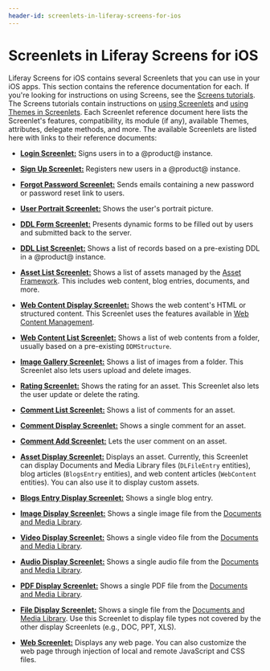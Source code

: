 ```yaml
---
header-id: screenlets-in-liferay-screens-for-ios
---
```


# Screenlets in Liferay Screens for iOS

Liferay Screens for iOS contains several Screenlets that you can use in your iOS 
apps. This section contains the reference documentation for each. If you're 
looking for instructions on using Screens, see the 
[Screens tutorials](/docs/7-1/tutorials/-/knowledge_base/t/ios-apps-with-liferay-screens). 
The Screens tutorials contain instructions on 
[using Screenlets](/docs/7-1/tutorials/-/knowledge_base/t/using-screenlets-in-ios-apps) 
and 
[using Themes in Screenlets](/docs/7-1/tutorials/-/knowledge_base/t/using-themes-in-ios-screenlets). 
Each Screenlet reference document here lists the Screenlet's features, 
compatibility, its module (if any), available Themes, attributes, delegate 
methods, and more. The available Screenlets are listed here with links to their 
reference documents: 

-   [**Login Screenlet:**](/docs/7-1/reference/-/knowledge_base/r/loginscreenlet-for-ios) 
    Signs users in to a @product@ instance.
  
-   [**Sign Up Screenlet:**](/docs/7-1/reference/-/knowledge_base/r/signupscreenlet-for-ios) 
    Registers new users in a @product@ instance.
  
-   [**Forgot Password Screenlet:**](/docs/7-1/reference/-/knowledge_base/r/forgotpasswordscreenlet-for-ios) 
    Sends emails containing a new password or password reset link to users.
  
-   [**User Portrait Screenlet:**](/docs/7-1/reference/-/knowledge_base/r/userportraitscreenlet-for-ios) 
    Shows the user's portrait picture.
  
-   [**DDL Form Screenlet:**](/docs/7-1/reference/-/knowledge_base/r/ddlformscreenlet-for-ios) 
    Presents dynamic forms to be filled out by users and submitted back to the 
    server.
  
-   [**DDL List Screenlet:**](/docs/7-1/reference/-/knowledge_base/r/ddllistscreenlet-for-ios) 
    Shows a list of records based on a pre-existing DDL in a @product@ instance.
  
-   [**Asset List Screenlet:**](/docs/7-1/reference/-/knowledge_base/r/assetlistscreenlet-for-ios) 
    Shows a list of assets managed by the
    [Asset Framework](/docs/7-1/tutorials/-/knowledge_base/t/asset-framework). 
    This includes web content, blog entries, documents, and more.
  
-   [**Web Content Display Screenlet:**](/docs/7-1/reference/-/knowledge_base/r/webcontentdisplayscreenlet-for-ios) 
    Shows the web content's HTML or structured content. This Screenlet uses the 
    features available in 
    [Web Content Management](/docs/7-1/user/-/knowledge_base/u/introduction-web-content). 

-   [**Web Content List Screenlet:**](/docs/7-1/reference/-/knowledge_base/r/web-content-list-screenlet-for-ios)
    Shows a list of web contents from a folder, usually based on a pre-existing 
    `DDMStructure`. 

-   [**Image Gallery Screenlet:**](/docs/7-1/reference/-/knowledge_base/r/image-gallery-screenlet-for-ios) 
    Shows a list of images from a folder. This Screenlet also lets users upload 
    and delete images. 

-   [**Rating Screenlet:**](/docs/7-1/reference/-/knowledge_base/r/rating-screenlet-for-ios) 
    Shows the rating for an asset. This Screenlet also lets the user update or 
    delete the rating. 

-   [**Comment List Screenlet:**](/docs/7-1/reference/-/knowledge_base/r/comment-list-screenlet-for-ios) 
    Shows a list of comments for an asset. 

-   [**Comment Display Screenlet:**](/docs/7-1/reference/-/knowledge_base/r/comment-display-screenlet-for-ios) 
    Shows a single comment for an asset. 

-   [**Comment Add Screenlet:**](/docs/7-1/reference/-/knowledge_base/r/comment-add-screenlet-for-ios) 
    Lets the user comment on an asset. 

-   [**Asset Display Screenlet:**](/docs/7-1/reference/-/knowledge_base/r/asset-display-screenlet-for-ios) 
    Displays an asset. Currently, this Screenlet can display Documents and Media 
    Library files (`DLFileEntry` entities), blog articles (`BlogsEntry` 
    entities), and web content articles (`WebContent` entities). You can also 
    use it to display custom assets. 

-   [**Blogs Entry Display Screenlet:**](/docs/7-1/reference/-/knowledge_base/r/blogs-entry-display-screenlet-for-ios) 
    Shows a single blog entry. 

-   [**Image Display Screenlet:**](/docs/7-1/reference/-/knowledge_base/r/image-display-screenlet-for-ios) 
    Shows a single image file from the 
    [Documents and Media Library](/docs/7-1/user/-/knowledge_base/u/managing-documents-and-media). 

-   [**Video Display Screenlet:**](/docs/7-1/reference/-/knowledge_base/r/video-display-screenlet-for-ios) 
    Shows a single video file from the 
    [Documents and Media Library](/docs/7-1/user/-/knowledge_base/u/managing-documents-and-media). 

-   [**Audio Display Screenlet:**](/docs/7-1/reference/-/knowledge_base/r/audio-display-screenlet-for-ios) 
    Shows a single audio file from the 
    [Documents and Media Library](/docs/7-1/user/-/knowledge_base/u/managing-documents-and-media). 

-   [**PDF Display Screenlet:**](/docs/7-1/reference/-/knowledge_base/r/pdf-display-screenlet-for-ios) 
    Shows a single PDF file from the 
    [Documents and Media Library](/docs/7-1/user/-/knowledge_base/u/managing-documents-and-media). 

-   [**File Display Screenlet:**](/docs/7-1/reference/-/knowledge_base/r/file-display-screenlet-for-ios) 
    Shows a single file from the 
    [Documents and Media Library](/docs/7-1/user/-/knowledge_base/u/managing-documents-and-media). 
    Use this Screenlet to display file types not covered by the other display 
    Screenlets (e.g., DOC, PPT, XLS). 

-   [**Web Screenlet:**](/docs/7-1/reference/-/knowledge_base/r/web-screenlet-for-ios) 
    Displays any web page. You can also customize the web page through injection 
    of local and remote JavaScript and CSS files. 
